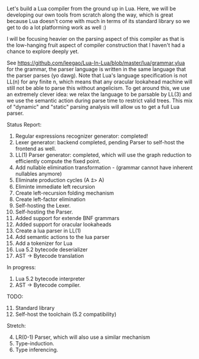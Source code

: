 Let's build a Lua compiler from the ground up in Lua. Here, we will be developing our own tools from scratch along the way, which is great because Lua doesn't come with much in terms of its standard library so we get to do a lot platforming work as well :)

I will be focusing heavier on the parsing aspect of this compiler as that is the low-hanging fruit aspect of compiler construction that I haven't had a chance to explore deeply yet.

See https://github.com/leegao/Lua-In-Lua/blob/master/lua/grammar.ylua for the grammar, the parser language is written in the same language that the parser parses (yo dawg). Note that Lua's language specification is not LL(n) for any finite n, which means that any oracular lookahead machine will still not be able to parse this without angelicism. To get around this, we use an extremely clever idea: we relax the language to be parsable by LL(3) and we use the semantic action during parse time to restrict valid trees. This mix of "dynamic" and "static" parsing analysis will allow us to get a full Lua parser.

Status Report:

1. Regular expressions recognizer generator: completed!
2. Lexer generator: backend completed, pending Parser to self-host the frontend as well.
3. LL(1) Parser generator: completed, which will use the graph reduction to efficiently compute the fixed point.
4. Add nullable elimination transformation - (grammar cannot have inherent nullables anymore)
2. Eliminate production cycles (A ⩲> A)
3. Eliminte immediate left recursion
4. Create left-recursion folding mechanism
5. Create left-factor elimination
5. Self-hosting the Lexer.
6. Self-hosting the Parser.
6. Added support for extende BNF grammars
7. Added support for oracular lookaheads
1. Create a lua parser in LL(1)
1. Add semantic actions to the lua parser
1. Add a tokenizer for Lua
1. Lua 5.2 bytecode deserializer
1. AST -> Bytecode translation

In progress:

1. Lua 5.2 bytecode interpreter
2. AST -> Bytecode compiler.

TODO:

11. Standard library
12. Self-host the toolchain (5.2 compatibility)

Stretch:

4. LR(0-1) Parser, which will also use a similar mechanism
7. Type-induction.
8. Type inferencing.
